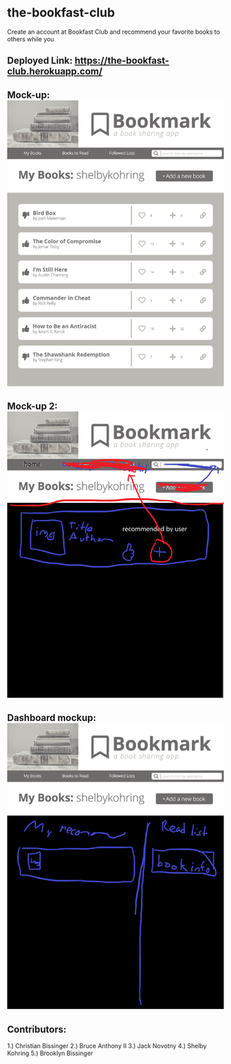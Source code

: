 # the-bookfast-club
  Create an account at Bookfast Club and recommend your favorite books to others while you 

## Deployed Link: https://the-bookfast-club.herokuapp.com/

## Mock-up: ![Image](public/images/Mockup1.png)
## Mock-up 2: ![Image](public/images/mockup2.png)
## Dashboard mockup: ![Image](public/images/dashboard.png)

## Contributors:
1.) Christian Bissinger
2.) Bruce Anthony II
3.) Jack Novotny
4.) Shelby Kohring
5.) Brooklyn Bissinger